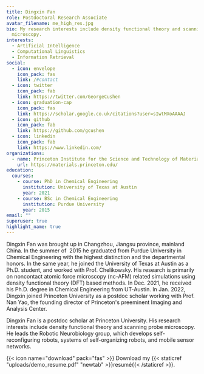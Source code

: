 ```yaml
---
title: Dingxin Fan
role: Postdoctoral Research Associate
avatar_filename: me_high_res.jpg
bio: My research interests include density functional theory and scanning probe
  microscopy.
interests:
  - Artificial Intelligence
  - Computational Linguistics
  - Information Retrieval
social:
  - icon: envelope
    icon_pack: fas
    link: /#contact
  - icon: twitter
    icon_pack: fab
    link: https://twitter.com/GeorgeCushen
  - icon: graduation-cap
    icon_pack: fas
    link: https://scholar.google.co.uk/citations?user=sIwtMXoAAAAJ
  - icon: github
    icon_pack: fab
    link: https://github.com/gcushen
  - icon: linkedin
    icon_pack: fab
    link: https://www.linkedin.com/
organizations:
  - name: Princeton Institute for the Science and Technology of Materials
    url: https://materials.princeton.edu/
education:
  courses:
    - course: PhD in Chemical Engineering
      institution: University of Texas at Austin
      year: 2021
    - course: BSc in Chemical Engineering
      institution: Purdue University
      year: 2015
email: ""
superuser: true
highlight_name: true
---
```

Dingxin Fan was brought up in Changzhou, Jiangsu province, mainland China. In the summer of  2015 he graduated from Purdue University in Chemical Engineering with the highest distinction and the departmental honors. In the same year, he joined the University of Texas at Austin as a Ph.D. student, and worked with Prof. Chelikowsky. His research is primarily on noncontact atomic force microscopy (nc-AFM) related simulations using density functional theory (DFT) based methods. In Dec. 2021, he received his Ph.D. degree in Chemical Engineering from UT-Austin. In Jan. 2022, Dingxin joined Princeton University as a postdoc scholar working with Prof. Nan Yao, the founding director of Princeton's preeminent Imaging and Analysis Center.

Dingxin Fan is a postdoc scholar at Princeton University. His research interests include density functional theory and scanning probe microscopy. He leads the Robotic Neurobiology group, which develops self-reconfiguring robots, systems of self-organizing robots, and mobile sensor networks.

{{< icon name="download" pack="fas" >}} Download my {{< staticref "uploads/demo_resume.pdf" "newtab" >}}resumé{{< /staticref >}}.